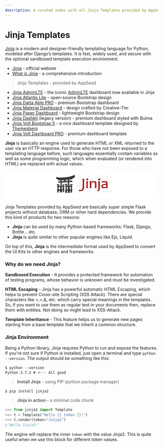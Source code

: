 ```yaml
---
description: A curated index with all Jinja Templates provided by AppSeed
---
```


# Jinja Templates

[Jinja](https://jinja.palletsprojects.com/en/2.11.x/) is a modern and designer-friendly templating language for Python, modeled after Django’s templates. It is fast, widely used, and secure with the optional sandboxed template execution environment.&#x20;

* [Jinja](https://palletsprojects.com/p/jinja/) - official webiste
* [What is Jinja](../../content/what-is/jinja.md) - a comprehensive introduction&#x20;

> Jinja Templates - provided by AppSeed

* [Jinja AdminLTE](adminlte.md) - the iconic [AdminLTE](../../content/bootstrap-template/adminlte.md) dashboard now available in Jinja&#x20;
* [Jinja Atlantis Lite](atlantis-lite.md) - open-source Bootstrap design
* [Jinja Datta Able PRO](datta-able-pro.md) - premium Bootstrap dashboard&#x20;
* [Jinja Material Dashboard](material-dashboard.md) - design crafted by Creative-Tim
* [Jinja Paper Dashboard](paper-dashboard.md) - lightweight Bootstrap design
* [Jinja Dashkit](dashkit-v3.md) (legacy version) - premium dashboard styled with Bulma
* [Jinja Volt Bootstrap 5](volt-bootstrap-5.md) - a nice dashboard template designed by [Themesberg](../../content/partners/themesberg.md)
* [Jinja Volt Dashboard PRO](volt-dashboard-pro.md) - premium dashboard template&#x20;

**Jinja** is basically an engine used to generate HTML or XML returned to the user via an HTTP response. For those who have not been exposed to a templating language before, such languages essentially contain variables as well as some programming logic, which when evaluated (or rendered into HTML) are replaced with actual values.

![Jinja - Official Logo.](../../.gitbook/assets/jinja-banner.jpg)

Jinja Templates provided by AppSeed are basically super simple Flask projects without database, ORM or other hard dependencies. We provide this kind of products for two reasons:

* **Jinja** can be used by many Python-based frameworks: Flask, Django, Bottle .. etc.
* **Jinja** is quite similar to other popular engines like Ejs, Liquid.&#x20;

On top of this, **Jinja** is the intermediate format used by AppSeed to convert the UI Kits to other engines and frameworks.   &#x20;



### Why do we need Jinja?

**Sandboxed Execution** - It provides a protected framework for automation of testing programs, whose behavior is unknown and must be investigated.

**HTML Escaping** - Jinja has a powerful automatic HTML Escaping, which helps to prevent Cross-site Scripting (XSS Attack). There are special characters like >,<,&, etc. which carry special meanings in the templates. So, if you want to use them as regular text in your documents then, replace them with entities. Not doing so might lead to XSS-Attack.

**Template Inheritance** - This feature helps us to generate new pages starting from a base template that we inherit a common structure.



### Jinja Environment <a href="#jinja-environment" id="jinja-environment"></a>

Being a Python library, Jinja requires Python to run and expose the features. If you're not sure if Python is installed, just open a terminal and type `python --version`. The output should be something like this:

```
$ python --version
Python 3.7.2 # <--- All good
```



> **Install Jinja** - using PIP (python package manager)

```
$ pip install jinja2
```



> &#x20;**Jinja in action -** a minimal code chunk

```python
>>> from jinja2 import Template
>>> t = Template("Hello {{ token }}!")
>>> t.render(token="Jinja2")
u'Hello Jinja2!'
```

The engine will replace the inner `token` with the value Jinja2. This is quite useful when we use this block for different token values.
